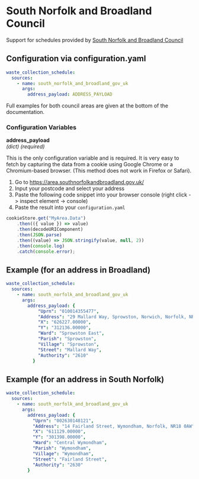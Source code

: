 # South Norfolk and Broadland Council

Support for schedules provided by [South Norfolk and Broadland Council](https://www.southnorfolkandbroadland.gov.uk/rubbish/find-bin-collection-day)

## Configuration via configuration.yaml

```yaml
waste_collection_schedule:
  sources:
    - name: south_norfolk_and_broadland_gov_uk
      args:
        address_payload: ADDRESS_PAYLOAD
```

Full examples for both council areas are given at the bottom of the documentation.

### Configuration Variables

**address_payload**<br/>
*(dict) (required)*

This is the only configuration variable and is required. It is very easy to fetch by capturing the data from a cookie using Google Chrome or a Chromium-based browser. (This method does not work in Firefox or Safari).
1. Go to https://area.southnorfolkandbroadland.gov.uk/
2. Input your postcode and select your address
3. Paste the following code snippet into your browser console (right click -> inspect element -> console)
4. Paste the result into your `configuration.yaml`

```js
cookieStore.get("MyArea.Data")
    .then(({ value }) => value)
    .then(decodeURIComponent)
    .then(JSON.parse)
    .then((value) => JSON.stringify(value, null, 2))
    .then(console.log)
    .catch(console.error);
```

## Example (for an address in Broadland)

```yaml
waste_collection_schedule:
  sources:
    - name: south_norfolk_and_broadland_gov_uk
      args:
        address_payload: {
            "Uprn": "010014355477",
            "Address": "29 Mallard Way, Sprowston, Norwich, Norfolk, NR7 8DN",
            "X": "626227.00000",
            "Y": "312136.00000",
            "Ward": "Sprowston East",
            "Parish": "Sprowston",
            "Village": "Sprowston",
            "Street": "Mallard Way",
            "Authority": "2610"
          }
```

## Example (for an address in South Norfolk)

```yaml
waste_collection_schedule:
  sources:
    - name: south_norfolk_and_broadland_gov_uk
      args:
        address_payload: {
          "Uprn": "002630148121",
          "Address": "14 Fairland Street, Wymondham, Norfolk, NR18 0AW",
          "X": "611129.00000",
          "Y": "301398.00000",
          "Ward": "Central Wymondham",
          "Parish": "Wymondham",
          "Village": "Wymondham",
          "Street": "Fairland Street",
          "Authority": "2630"
        }
```

